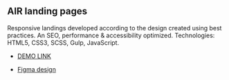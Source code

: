 ## AIR landing pages

Responsive landings developed according to the design created using best practices. An SEO, performance & accessibility optimized.
Technologies: HTML5, CSS3, SCSS, Gulp, JavaScript.

- [DEMO LINK](https://denyssheremeta.github.io/air_landing/)

- [Figma design](<https://www.figma.com/file/7qwsWggv9BAxMi2VPhBuPr/Air-(formerly-Dia)?node-id=9138%3A35>)
